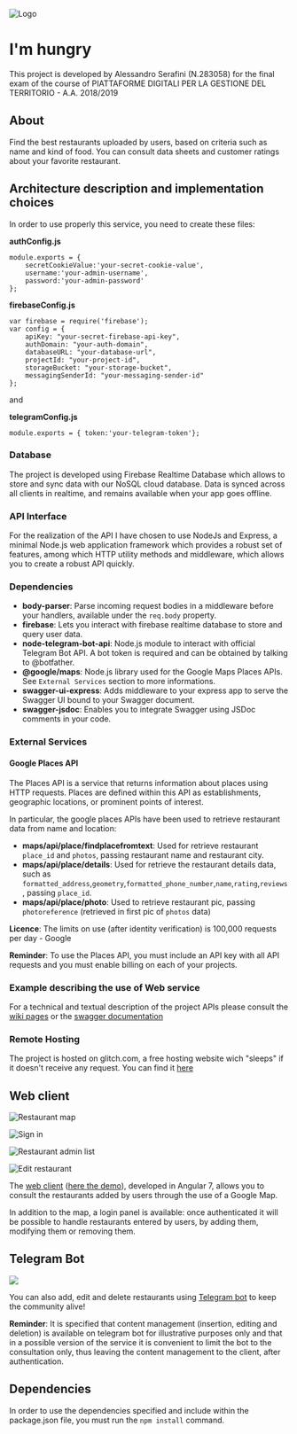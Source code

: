 ![Logo](https://i.ibb.co/2nDxzqb/logo.png)
# I'm hungry

This project is developed by Alessandro Serafini (N.283058) for the final exam of the course of PIATTAFORME DIGITALI PER LA GESTIONE DEL TERRITORIO - A.A. 2018/2019

## About 

Find the best restaurants uploaded by users, based on criteria such as name and kind of food. You can consult data sheets and customer ratings about your favorite restaurant.

## Architecture description and implementation choices 

In order to use properly this service, you need to create these files:

**authConfig.js**
```
module.exports = {
    secretCookieValue:'your-secret-cookie-value',
    username:'your-admin-username',
    password:'your-admin-password'
};
````

**firebaseConfig.js**
```
var firebase = require('firebase');
var config = {
    apiKey: "your-secret-firebase-api-key",
    authDomain: "your-auth-domain",
    databaseURL: "your-database-url",
    projectId: "your-project-id",
    storageBucket: "your-storage-bucket",
    messagingSenderId: "your-messaging-sender-id"
};
````

and

**telegramConfig.js**
```
module.exports = { token:'your-telegram-token'};
````

### Database

The project is developed using Firebase Realtime Database which allows to store and sync data with our NoSQL cloud database. Data is synced across all clients in realtime, and remains available when your app goes offline.

### API Interface

For the realization of the API I have chosen to use NodeJs and Express, a minimal Node.js web application framework which provides a robust set of features, among which HTTP utility methods and middleware, which allows you to create a robust API quickly.

### Dependencies

* **body-parser**: Parse incoming request bodies in a middleware before your handlers, available under the `req.body` property.
* **firebase**: Lets you interact with firebase realtime database to store and query user data.
* **node-telegram-bot-api**: Node.js module to interact with official Telegram Bot API. A bot token is required and can be obtained by talking to @botfather.
* **@google/maps**: Node.js library used for the Google Maps Places APIs. See `External Services` section to more informations.
* **swagger-ui-express**: Adds middleware to your express app to serve the Swagger UI bound to your Swagger document.
* **swagger-jsdoc**: Enables you to integrate Swagger using JSDoc comments in your code.

### External Services

#### Google Places API

The Places API is a service that returns information about places using HTTP requests. Places are defined within this API as establishments, geographic locations, or prominent points of interest.

In particular, the google places APIs have been used to retrieve restaurant data from name and location:

* **maps/api/place/findplacefromtext**: Used for retrieve restaurant `place_id` and `photos`, passing restaurant name and restaurant city.
* **maps/api/place/details**: Used for retrieve the restaurant details data, such as `formatted_address`,`geometry`,`formatted_phone_number`,`name`,`rating`,`reviews`, passing `place_id`.
* **maps/api/place/photo**: Used to retrieve restaurant pic, passing `photoreference` (retrieved in first pic of `photos` data)

**Licence**: The limits on use (after identity verification) is 100,000 requests per day - Google

**Reminder**: To use the Places API, you must include an API key with all API requests and you must enable billing on each of your projects.

### Example describing the use of Web service

For a technical and textual description of the project APIs please consult the [wiki pages](https://github.com/AlessandroSerafini/I-m-hungry/wiki) or the [swagger documentation](https://i-am-hungry.glitch.me/api-docs)


### Remote Hosting

The project is hosted on glitch.com, a free hosting website wich "sleeps" if it doesn't receive any request. You can find it [here](https://i-am-hungry.glitch.me/)

## Web client

![Restaurant map](https://i.ibb.co/ZcBcs8Z/Schermata-2019-05-16-alle-16-20-02.png)

![Sign in](https://i.ibb.co/C80kxMH/Schermata-2019-05-16-alle-16-20-14.png)

![Restaurant admin list](https://i.ibb.co/3vRnstZ/Schermata-2019-05-16-alle-16-20-31.png)

![Edit restaurant](https://i.ibb.co/jR3SnXN/Schermata-2019-05-16-alle-16-20-41.png)

The [web client](https://github.com/AlessandroSerafini/I-m-hungry-frontend) ([here the demo](https://uniurb.firebaseapp.com/)), developed in Angular 7, allows you to consult the restaurants added by users through the use of a Google Map.

In addition to the map, a login panel is available: once authenticated it will be possible to handle restaurants entered by users, by adding them, modifying them or removing them.

## Telegram Bot

![](https://i.ibb.co/XCVgGn8/Senza-titolo-1.jpg)

You can also add, edit and delete restaurants using [Telegram bot](https://t.me/AleSerafiniBot) to keep the community alive!

**Reminder**: It is specified that content management (insertion, editing and deletion) is available on telegram bot for illustrative purposes only and that in a possible version of the service it is convenient to limit the bot to the consultation only, thus leaving the content management to the client, after authentication.

## Dependencies

In order to use the dependencies specified and include within the package.json file, you must run the `npm install` command.
